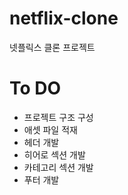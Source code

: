 # netflix-clone

넷플릭스 클론 프로젝트

# To DO

- 프로젝트 구조 구성
- 애셋 파일 적재
- 헤더 개발
- 히어로 섹션 개발
- 카테고리 섹션 개발
- 푸터 개발
